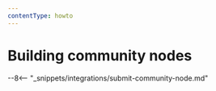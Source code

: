 ```yaml
---
contentType: howto
---
```


# Building community nodes

--8<-- "_snippets/integrations/submit-community-node.md"
